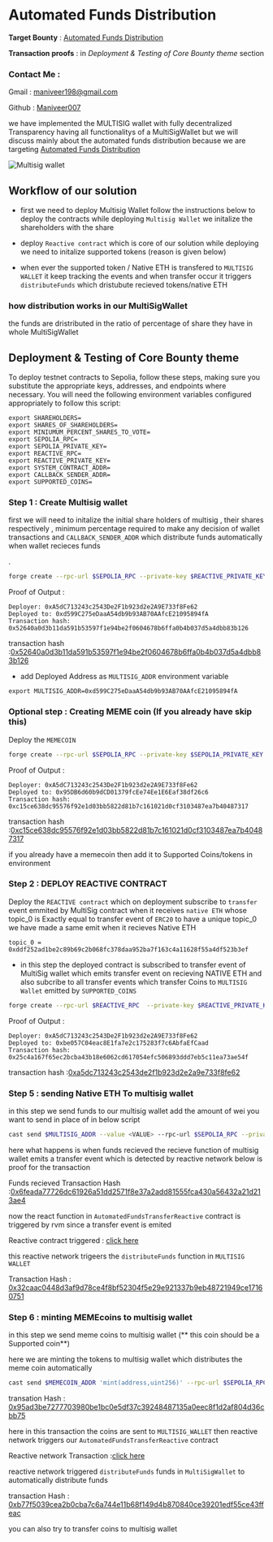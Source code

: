 
# Automated Funds Distribution 

**Target Bounty** : [Automated Funds Distribution](https://github.com/Reactive-Network/reactive-bounties/issues/9) 

**Transaction proofs** : in *Deployment & Testing of Core Bounty theme* section

### Contact Me : 

Gmail : maniveer198@gmail.com

Github : [Maniveer007](https://github.com/Maniveer007)


we have implemented the MULTISIG wallet with fully decentralized Transparency having all functionalitys of a MultiSigWallet but we will discuss mainly about the automated funds distribution because we are targeting [Automated Funds Distribution](https://github.com/Reactive-Network/reactive-bounties/issues/9)

![Multisig wallet](https://cloudfront-us-east-1.images.arcpublishing.com/coindesk/HX2VPWTONNDWVPOLCFVD3X2YHM.png)

## Workflow of our solution 

- first we need to deploy Multisig Wallet follow the instructions below to deploy the contracts while deploying `Multisig Wallet` we initalize the shareholders with the share 

- deploy `Reactive contract` which is core of our solution while deploying we need to initalize supported tokens (reason is given below) 

-  when ever the supported token / Native ETH is transfered to `MULTISIG WALLET` it keep tracking the events and when transfer occur it triggers `distributeFunds` which dristubute recieved tokens/native ETH 

### how distribution works in our MultiSigWallet

the funds are dristributed in the ratio of percentage of share they have in whole MultiSigWallet


## Deployment & Testing of Core Bounty theme

To deploy testnet contracts to Sepolia, follow these steps, making sure you substitute the appropriate keys, addresses, and endpoints where necessary. You will need the following environment variables configured appropriately to follow this script:


```
export SHAREHOLDERS=
export SHARES_OF_SHAREHOLDERS=
export MINIUMUM_PERCENT_SHARES_TO_VOTE=
export SEPOLIA_RPC=
export SEPOLIA_PRIVATE_KEY=
export REACTIVE_RPC=
export REACTIVE_PRIVATE_KEY=
export SYSTEM_CONTRACT_ADDR=
export CALLBACK_SENDER_ADDR=
export SUPPORTED_COINS=
```



### Step 1 : Create Multisig wallet

first we will need to initalize the initial share holders of multisig , their shares respectively , minimum percentage required to make any decision of wallet transactions and `CALLBACK_SENDER_ADDR` which distribute funds automatically when wallet recieces funds  

.

```bash
forge create --rpc-url $SEPOLIA_RPC --private-key $REACTIVE_PRIVATE_KEY src/demos/Automated-Funds-Distribution/MultiSig.sol:MultiSigWallet --constructor-args $SHAREHOLDERS $SHARES_OF_SHAREHOLDERS $MINIUMUM_PERCENT_SHARES_TO_VOTE $CALLBACK_SENDER_ADDR --legacy 
```
Proof of Output :
```
Deployer: 0xA5dC713243c2543De2F1b923d2e2A9E733f8Fe62
Deployed to: 0xd599C275eDaaA54db9b93AB70AAfcE21095894fA
Transaction hash: 0x52640a0d3b11da591b53597f1e94be2f0604678b6ffa0b4b037d5a4dbb83b126
```
transaction hash :[0x52640a0d3b11da591b53597f1e94be2f0604678b6ffa0b4b037d5a4dbb83b126](https://sepolia.etherscan.io/tx/0x52640a0d3b11da591b53597f1e94be2f0604678b6ffa0b4b037d5a4dbb83b126)

- add Deployed Address as `MULTISIG_ADDR` environment variable 

`export MULTISIG_ADDR=0xd599C275eDaaA54db9b93AB70AAfcE21095894fA    `



### Optional step : Creating MEME coin (If you already have skip this)

Deploy the `MEMECOIN` 

```bash
forge create --rpc-url $SEPOLIA_RPC --private-key $SEPOLIA_PRIVATE_KEY src/demos/Automated-Funds-Distribution/MemeCoin.sol:MEME --legacy 
```

Proof of Output :
```
Deployer: 0xA5dC713243c2543De2F1b923d2e2A9E733f8Fe62
Deployed to: 0x95DB6d60b9dCD01379fcEe74Ee1E6Eaf38df26c6
Transaction hash: 0xc15ce638dc95576f92e1d03bb5822d81b7c161021d0cf3103487ea7b40487317
```

transaction hash :[0xc15ce638dc95576f92e1d03bb5822d81b7c161021d0cf3103487ea7b40487317](https://sepolia.etherscan.io/tx/0xc15ce638dc95576f92e1d03bb5822d81b7c161021d0cf3103487ea7b40487317)

if you already have a memecoin then add it to Supported Coins/tokens in environment





### Step 2 : DEPLOY REACTIVE CONTRACT 

Deploy the `REACTIVE contract` which on deployment subscribe to `transfer` event emmited by MultiSig contract when it receives `native ETH` whose topic_0 is Exactly equal to transfer event of `ERC20` to have a unique topic_0 we have made a same emit when it recieves Native ETH 

`topic_0 = 0xddf252ad1be2c89b69c2b068fc378daa952ba7f163c4a11628f55a4df523b3ef`

- in this step the deployed contract is subscribed to transfer event of MultiSig wallet which emits transfer event on recieving NATIVE ETH  and also subcribe to all transfer events which transfer Coins to `MULTISIG Wallet` emitted by `SUPPORTED_COINS` 

```bash
forge create --rpc-url $REACTIVE_RPC  --private-key $REACTIVE_PRIVATE_KEY src/demos/Automated-Funds-Distribution/Reactive.sol:AutomatedFundsTransferReactive --constructor-args $SYSTEM_CONTRACT_ADDR $MULTISIG_ADDR 0xddf252ad1be2c89b69c2b068fc378daa952ba7f163c4a11628f55a4df523b3ef $SUPPORTED_COINS --legacy 
```
Proof of Output :
```
Deployer: 0xA5dC713243c2543De2F1b923d2e2A9E733f8Fe62
Deployed to: 0xbe057C04eac8E1fa7e2c175283f7c6AbfaEfCaad
Transaction hash: 0x25c4a167f65ec2bcba43b18e6062cd617054efc506893ddd7eb5c11ea73ae54f
```


transaction hash :[0xa5dc713243c2543de2f1b923d2e2a9e733f8fe62](https://kopli.reactscan.net/rvm/0xa5dc713243c2543de2f1b923d2e2a9e733f8fe62/94)



### Step 5 : sending Native ETH To multisig wallet

in this step we send funds to our multisig wallet add the amount of wei you want to send in place of <value> in below script 

```bash
cast send $MULTISIG_ADDR --value <VALUE> --rpc-url $SEPOLIA_RPC --private-key $SEPOLIA_PRIVATE_KEY  --legacy

```
here what happens is when funds recieved the recieve function of multisig wallet emits a transfer event which is detected by reactive network below is proof for the transaction 

Funds recieved Transaction Hash :[0x6feada77726dc61926a51dd2571f8e37a2add81555fca430a56432a21d213ae4](https://sepolia.etherscan.io/tx/0x6feada77726dc61926a51dd2571f8e37a2add81555fca430a56432a21d213ae4)

now the react function in `AutomatedFundsTransferReactive` contract is triggered by rvm since a transfer event is emited 

Reactive contract triggered : [click here](https://kopli.reactscan.net/rvm/0xa5dc713243c2543de2f1b923d2e2a9e733f8fe62/95)

this reactive network trigeers the `distributeFunds` function in `MULTISIG WALLET`

Transaction Hash : [0x32caac0448d3af9d78ce4f8bf52304f5e29e921337b9eb48721949ce17160751](https://sepolia.etherscan.io/tx/0x32caac0448d3af9d78ce4f8bf52304f5e29e921337b9eb48721949ce17160751)


### Step 6 : minting MEMEcoins to multisig wallet 

in this step we send meme coins to multisig wallet (** this coin should be a Supported coin**)

here we are minting the tokens to multisig wallet which distributes the meme coin automatically 

```bash
cast send $MEMECOIN_ADDR 'mint(address,uint256)' --rpc-url $SEPOLIA_RPC --private-key $SEPOLIA_PRIVATE_KEY  $MULTISIG_ADDR <value> --legacy 
```

transation Hash : [0x95ad3be7277703980be1bc0e5df37c39248487135a0eec8f1d2af804d36cbb75](https://sepolia.etherscan.io/tx/0x95ad3be7277703980be1bc0e5df37c39248487135a0eec8f1d2af804d36cbb75)

here in this transaction the coins are sent to `MULTISIG_WALLET`
then reactive network triggers our `AutomatedFundsTransferReactive` contract

Reactive network Transaction :[click here](https://kopli.reactscan.net/rvm/0xa5dc713243c2543de2f1b923d2e2a9e733f8fe62/96)

reactive network triggered `distributeFunds` funds in `MultiSigWallet` to automatically distribute funds

transaction Hash : [0xb77f5039cea2b0cba7c6a744e11b68f149d4b870840ce39201edf55ce43ffeac](https://sepolia.etherscan.io/tx/0xb77f5039cea2b0cba7c6a744e11b68f149d4b870840ce39201edf55ce43ffeac)


you can also try to transfer coins to multisig wallet 



